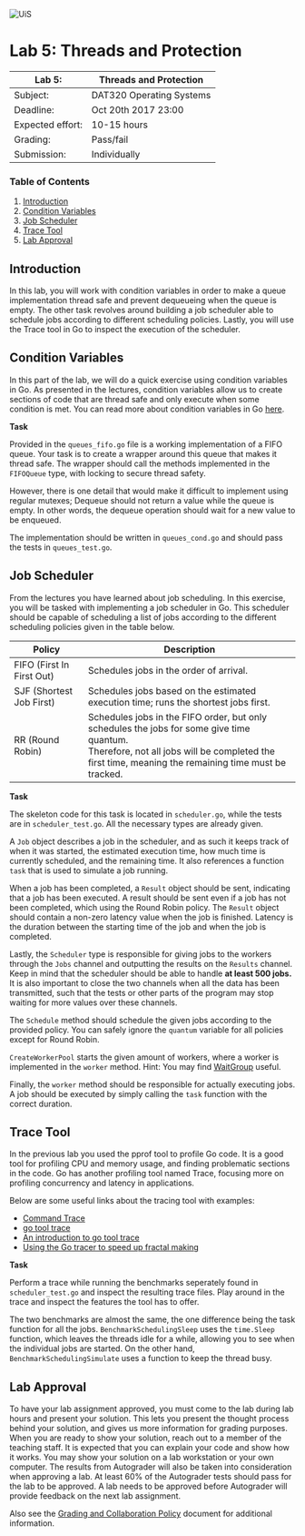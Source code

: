 ![UiS](http://www.ux.uis.no/~telea/uis-logo-en.png)

# Lab 5: Threads and Protection

| Lab 5:		| Threads and Protection		|
| -------------------- 	| ------------------------------------- |
| Subject: 		| DAT320 Operating Systems 		|
| Deadline:		| Oct 20th 2017 23:00			|
| Expected effort:	| 10-15 hours 				|
| Grading: 		| Pass/fail 				|
| Submission: 		| Individually				|


### Table of Contents

1. [Introduction](https://github.com/uis-dat320-fall18/labs/blob/master/lab5/README.md#introduction)
2. [Condition Variables](https://github.com/uis-dat320-fall18/labs/blob/master/lab5/README.md#condition-variables)
3. [Job Scheduler](https://github.com/uis-dat320-fall18/labs/blob/master/lab5/README.md#job-scheduler)
4. [Trace Tool](https://github.com/uis-dat320-fall18/labs/blob/master/lab5/README.md#trace-tool)
5. [Lab Approval](https://github.com/uis-dat320-fall18/labs/blob/master/lab5/README.md#lab-approval)


## Introduction

In this lab, you will work with condition variables in order to make a queue
implementation thread safe and prevent dequeueing when the queue is empty.
The other task revolves around building a job scheduler able to schedule jobs
according to different scheduling policies. Lastly, you will use the Trace
tool in Go to inspect the execution of the scheduler.

## Condition Variables

In this part of the lab, we will do a quick exercise using condition variables
in Go. As presented in the lectures, condition variables allow us to create
sections of code that are thread safe and only execute when some condition is met.
You can read more about condition variables in Go [here](https://golang.org/pkg/sync/#Cond).

**Task**

Provided in the `queues_fifo.go` file is a working implementation of a FIFO queue.
Your task is to create a wrapper around this queue that makes it thread safe.
The wrapper should call the methods implemented in the `FIFOQueue` type,
with locking to secure thread safety.

However, there is one detail that would make it difficult to implement using
regular mutexes; Dequeue should not return a value while the queue is empty.
In other words, the dequeue operation should wait for a new value to be enqueued.

The implementation should be written in `queues_cond.go` and should pass the tests
in `queues_test.go`.

## Job Scheduler

From the lectures you have learned about job scheduling. In this exercise, you will
be tasked with implementing a job scheduler in Go. This scheduler should be capable
of scheduling a list of jobs according to the different scheduling policies given in
the table below.

| Policy                    | Description                                                                                                                                                                                     |
| ------------------------- | ----------------------------------------------------------------------------------------------------------------------------------------------------------------------------------------------- |
| FIFO (First In First Out) | Schedules jobs in the order of arrival.                                                                                                                                                         |
| SJF (Shortest Job First)  | Schedules jobs based on the estimated execution time; runs the shortest jobs first.                                                                                                             |
| RR (Round Robin)          | Schedules jobs in the FIFO order, but only schedules the jobs for some give time quantum.<br> Therefore, not all jobs will be completed the first time, meaning the remaining time must be tracked. |


**Task**

The skeleton code for this task is located in `scheduler.go`, while the tests are in
`scheduler_test.go`. All the necessary types are already given. 

A `Job` object describes a job in the scheduler, and as such it keeps track of when it was
started, the estimated execution time, how much time is currently scheduled, and the remaining time.
It also references a function `task` that is used to simulate a job running.

When a job has been completed, a `Result` object should be sent, indicating that a job has been
executed. A result should be sent even if a job has not been completed, which using the
Round Robin policy. The `Result` object should contain a non-zero latency value when the job is
finished. Latency is the duration between the starting time of the job and when the job is completed.

Lastly, the `Scheduler` type is responsible for giving jobs to the workers through the
`Jobs` channel and outputting the results on the `Results` channel. Keep in mind that
the scheduler should be able to handle **at least 500 jobs.** It is also important to
close the two channels when all the data has been transmitted, such that the tests or
other parts of the program may stop waiting for more values over these channels.

The `Schedule` method should schedule the given jobs according to the provided policy.
You can safely ignore the `quantum` variable for all policies except for Round Robin.

`CreateWorkerPool` starts the given amount of workers, where a worker is implemented
in the `worker` method. Hint: You may find [WaitGroup](https://golang.org/pkg/sync/#WaitGroup) useful.

Finally, the `worker` method should be responsible for actually executing jobs.
A job should be executed by simply calling the `task` function with the correct duration.

## Trace Tool

In the previous lab you used the pprof tool to profile Go code. It is a good tool for
profiling CPU and memory usage, and finding problematic sections in the code.
Go has another profiling tool named Trace, focusing more on profiling concurrency
and latency in applications.

Below are some useful links about the tracing tool with examples:

* [Command Trace](https://golang.org/cmd/trace/)
* [go tool trace](https://making.pusher.com/go-tool-trace/)
* [An introduction to go tool trace](https://about.sourcegraph.com/go/an-introduction-to-go-tool-trace-rhys-hiltner/)
* [Using the Go tracer to speed up fractal making](https://campoy.cat/blog/using-the-go-tracer-to-speed-up-fractal-making/)

**Task**

Perform a trace while running the benchmarks seperately found in `scheduler_test.go` and inspect the
resulting trace files. Play around in the trace and inspect the features the tool has
to offer.

The two benchmarks are almost the same, the one difference being the task function for all the jobs.
`BenchmarkSchedulingSleep` uses the `time.Sleep` function, which leaves the threads idle for a while,
allowing you to see when the individual jobs are started. On the other hand, `BenchmarkSchedulingSimulate`
uses a function to keep the thread busy.

## Lab Approval

To have your lab assignment approved, you must come to the lab during lab hours
and present your solution. This lets you present the thought process behind
your solution, and gives us more information for grading purposes. When you are
ready to show your solution, reach out to a member of the teaching staff.  It
is expected that you can explain your code and show how it works. You may show
your solution on a lab workstation or your own computer. The results from
Autograder will also be taken into consideration when approving a lab. At least
60% of the Autograder tests should pass for the lab to be approved. A lab needs
to be approved before Autograder will provide feedback on the next lab
assignment.

Also see the [Grading and Collaboration
Policy](https://github.com/uis-dat320-fall18/course-info/blob/master/policy.md)
document for additional information.
